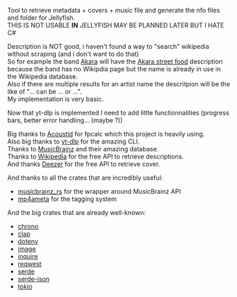 Tool to retrieve metadata + covers + music file and generate the nfo files and folder for Jellyfish.<br>
THIS IS NOT USABLE **IN** JELLYFISH MAY BE PLANNED LATER BUT I HATE C#

Description is NOT good, i haven't found a way to "search" wikipedia without scraping (and i don't want to do that)<br>
So for example the band [Akara](https://www.youtube.com/channel/UCeJqhwrIBg_sTsqYQrXAk3Q) will have the [Akara street food](https://en.wikipedia.org/wiki/Akara) description because the band has no Wikipdia page but the name is already in use in the Wikipedia database.<br>
Also if there are multiple results for an artist name the descritpion will be the like of "... can be ... or ...".<br>
My implementation is very basic.

Now that yt-dlp is implemented I need to add little functionnalities (progress bars, better error handling... (maybe ?))

Big thanks to [Acoustid](https://github.com/acoustid) for fpcalc which this project is heavily using.<br>
Also big thanks to [yt-dlp](https://github.com/yt-dlp/yt-dlp) for the amazing CLI.<br>
Thanks to [MusicBrainz](https://musicbrainz.org/) and their amazing database.<br>
Thanks to [Wikipedia](https://en.wikipedia.org) for the free API to retrieve descriptions.<br>
And thanks [Deezer](https://www.deezer.com/en/) for the free API to retrieve cover.

And thanks to all the crates that are incredibly useful:
- [musicbrainz_rs](https://github.com/RustyNova016/musicbrainz_rs) for the wrapper around MusicBrainz API
- [mp4ameta](https://github.com/saecki/mp4ameta) for the tagging system

And the big crates that are already well-known:
- [chrono](github.com/chronotope/chrono)
- [clap](https://github.com/clap-rs/clap)
- [dotenv](https://github.com/dotenv-rs/dotenv)
- [image](https://github.com/image-rs/image)
- [inquire](https://github.com/mikaelmello/inquire)
- [reqwest](https://github.com/seanmonstar/reqwest)
- [serde](https://github.com/serde-rs/serde)
- [serde-json](https://github.com/serde-rs/json)
- [tokio](https://github.com/tokio-rs/tokio)
